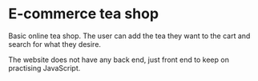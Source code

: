﻿# E-commerce tea shop

Basic online tea shop. The user can add the tea they want to the cart and search for what they desire.

The website does not have any back end, just front end to keep on practising JavaScript.
